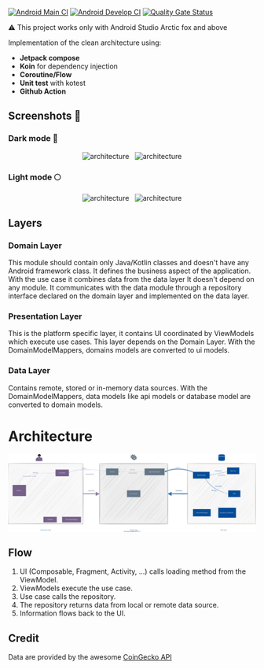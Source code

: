 [![Android Main CI](https://github.com/OHoussein/android-crypto-app/workflows/Android%20Main%20CI/badge.svg)](https://github.com/OHoussein/android-crypto-app/actions/workflows/main_ci.yml)
[![Android Develop CI](https://github.com/OHoussein/android-crypto-app/workflows/Android%20Develop%20CI/badge.svg)](https://github.com/OHoussein/android-crypto-app/actions/workflows/develop_ci.yml)
[![Quality Gate Status](https://sonarcloud.io/api/project_badges/measure?project=OHoussein_android-crypto-app&metric=alert_status)](https://sonarcloud.io/dashboard?id=OHoussein_android-crypto-app)

⚠️ This project works only with Android Studio Arctic fox and above

Implementation of the clean architecture using:

* **Jetpack compose**
* **Koin** for dependency injection
* **Coroutine/Flow**
* **Unit test** with kotest
* **Github Action**

## Screenshots 📸

### Dark mode 🌚

<div  align="center">
<img width="250px" src="https://github.com/OHoussein/android-crypto-app/blob/develop/design/screen_list_dark.png" alt="architecture" align=center />
&nbsp;
<img width="250px" src="https://github.com/OHoussein/android-crypto-app/blob/develop/design/screen_details_dark.png" alt="architecture" align=center />
</div>

### Light mode 🌕

<div  align="center">
<img width="250px" src="https://github.com/OHoussein/android-crypto-app/blob/develop/design/screen_list_light.png" alt="architecture" align=center />
&nbsp;
<img width="250px" src="https://github.com/OHoussein/android-crypto-app/blob/develop/design/screen_details_light.png" alt="architecture" align=center />
</div>

## Layers

### Domain Layer

This module should contain only Java/Kotlin classes and doesn't have any Android framework class. It
defines the business aspect of the application. With the use case it combines data from the data
layer It doesn't depend on any module. It communicates with the data module through a repository
interface declared on the domain layer and implemented on the data layer.

### Presentation Layer

This is the platform specific layer, it contains UI coordinated by ViewModels which execute use
cases. This layer depends on the Domain Layer. With the DomainModelMappers, domains models are
converted to ui models.

### Data Layer

Contains remote, stored or in-memory data sources. With the DomainModelMappers, data models like api
models or database model are converted to domain models.

# Architecture

<div  align="center">
<img src="https://github.com/OHoussein/android-crypto-app/blob/develop/design/architecture.svg" alt="architecture" align=center />
</div>

## Flow

1. UI (Composable, Fragment, Activity, ...) calls loading method from the ViewModel.
1. ViewModels execute the use case.
1. Use case calls the repository.
1. The repository returns data from local or remote data source.
1. Information flows back to the UI.

## Credit

Data are provided by the awesome [CoinGecko API](https://www.coingecko.com/en/api)

